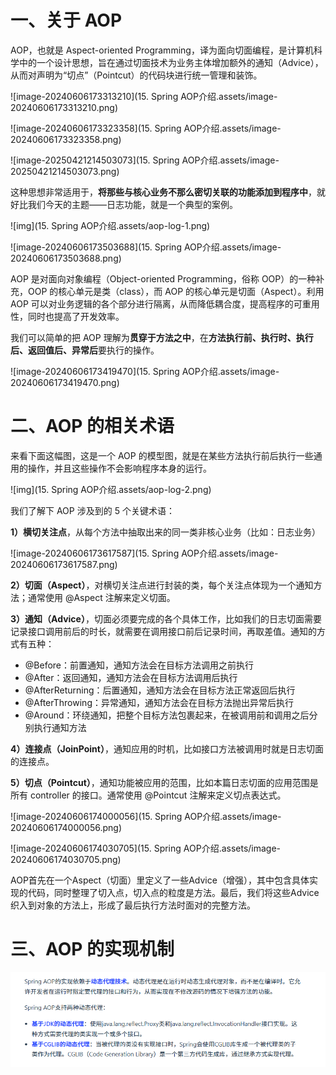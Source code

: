 # 一、关于 AOP

AOP，也就是 Aspect-oriented Programming，译为面向切面编程，是计算机科学中的一个设计思想，旨在通过切面技术为业务主体增加额外的通知（Advice），从而对声明为“切点”（Pointcut）的代码块进行统一管理和装饰。

![image-20240606173313210](15. Spring AOP介绍.assets/image-20240606173313210.png)



![image-20240606173323358](15. Spring AOP介绍.assets/image-20240606173323358.png)

![image-20250421214503073](15. Spring AOP介绍.assets/image-20250421214503073.png)

这种思想非常适用于，**将那些与核心业务不那么密切关联的功能添加到程序中**，就好比我们今天的主题——日志功能，就是一个典型的案例。

![img](15. Spring AOP介绍.assets/aop-log-1.png)

![image-20240606173503688](15. Spring AOP介绍.assets/image-20240606173503688.png)

AOP 是对面向对象编程（Object-oriented Programming，俗称 OOP）的一种补充，OOP 的核心单元是类（class），而 AOP 的核心单元是切面（Aspect）。利用 AOP 可以对业务逻辑的各个部分进行隔离，从而降低耦合度，提高程序的可重用性，同时也提高了开发效率。

我们可以简单的把 AOP 理解为**贯穿于方法之中**，在**方法执行前、执行时、执行后、返回值后、异常后**要执行的操作。

![image-20240606173419470](15. Spring AOP介绍.assets/image-20240606173419470.png)

# 二、AOP 的相关术语

来看下面这幅图，这是一个 AOP 的模型图，就是在某些方法执行前后执行一些通用的操作，并且这些操作不会影响程序本身的运行。

![img](15. Spring AOP介绍.assets/aop-log-2.png)

我们了解下 AOP 涉及到的 5 个关键术语：

**1）横切关注点**，从每个方法中抽取出来的同一类非核心业务（比如：日志业务）

![image-20240606173617587](15. Spring AOP介绍.assets/image-20240606173617587.png)

**2）切面（Aspect）**，对横切关注点进行封装的类，每个关注点体现为一个通知方法；通常使用 @Aspect 注解来定义切面。

**3）通知（Advice）**，切面必须要完成的各个具体工作，比如我们的日志切面需要记录接口调用前后的时长，就需要在调用接口前后记录时间，再取差值。通知的方式有五种：

- @Before：前置通知，通知方法会在目标方法调用之前执行
- @After：返回通知，通知方法会在目标方法调用后执行
- @AfterReturning：后置通知，通知方法会在目标方法正常返回后执行
- @AfterThrowing：异常通知，通知方法会在目标方法抛出异常后执行
- @Around：环绕通知，把整个目标方法包裹起来，在被调用前和调用之后分别执行通知方法

**4）连接点（JoinPoint）**，通知应用的时机，比如接口方法被调用时就是日志切面的连接点。

**5）切点（Pointcut）**，通知功能被应用的范围，比如本篇日志切面的应用范围是所有 controller 的接口。通常使用 @Pointcut 注解来定义切点表达式。

![image-20240606174000056](15. Spring AOP介绍.assets/image-20240606174000056.png)

![image-20240606174030705](15. Spring AOP介绍.assets/image-20240606174030705.png)

AOP首先在一个Aspect（切面）里定义了一些Advice（增强），其中包含具体实现的代码，同时整理了切入点，切入点的粒度是方法。最后，我们将这些Advice织入到对象的方法上，形成了最后执行方法时面对的完整方法。

# 三、AOP 的实现机制



<img src="15. Spring AOP介绍.assets/image-20250421215002417.png" alt="image-20250421215002417" style="zoom:67%;" />